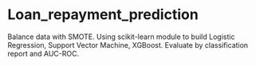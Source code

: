 # Loan_repayment_prediction
Balance data with SMOTE.
Using scikit-learn module to build Logistic Regression, Support Vector Machine, XGBoost.
Evaluate by classification report and AUC-ROC.
